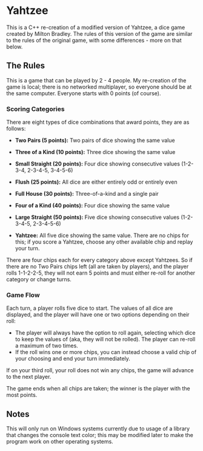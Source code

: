 # Yahtzee
This is a C++ re-creation of a modified version of Yahtzee, a dice game created by Milton Bradley. The rules of this version of the game are similar to the rules of the original game, with some differences - more on that below.

## The Rules
This is a game that can be played by 2 - 4 people. My re-creation of the game is local; there is no networked multiplayer, so everyone should be at the same computer. Everyone starts with 0 points (of course). 

### Scoring Categories
There are eight types of dice combinations that award points, they are as follows:

- **Two Pairs (5 points):** Two pairs of dice showing the same value

- **Three of a Kind (10 points):** Three dice showing the same value

- **Small Straight (20 points):** Four dice showing consecutive values (1-2-3-4, 2-3-4-5, 3-4-5-6)

- **Flush (25 points):** All dice are either entirely odd or entirely even

- **Full House (30 points):** Three-of-a-kind and a single pair

- **Four of a Kind (40 points):** Four dice showing the same value

- **Large Straight (50 points):** Five dice showing consecutive values (1-2-3-4-5, 2-3-4-5-6)

- **Yahtzee:** All five dice showing the same value. There are no chips for this; if you score a Yahtzee, choose any other available chip and replay your turn.

There are four chips each for every category above except Yahtzees. So if there are no Two Pairs chips left (all are taken by players), and the player rolls 1-1-2-2-5, they will not earn 5 points and must either re-roll for another category or change turns.

### Game Flow
Each turn, a player rolls five dice to start. The values of all dice are displayed, and the player will have one or two options depending on their roll:

- The player will always have the option to roll again, selecting which dice to keep the values of (aka, they will not be rolled). The player can re-roll a maximum of two times.
- If the roll wins one or more chips, you can instead choose a valid chip of your choosing and end your turn immediately.

If on your third roll, your roll does not win any chips, the game will advance to the next player.

The game ends when all chips are taken; the winner is the player with the most points.

## Notes
This will only run on Windows systems currently due to usage of a library that changes the console text color; this may be modified later to make the program work on other operating systems.